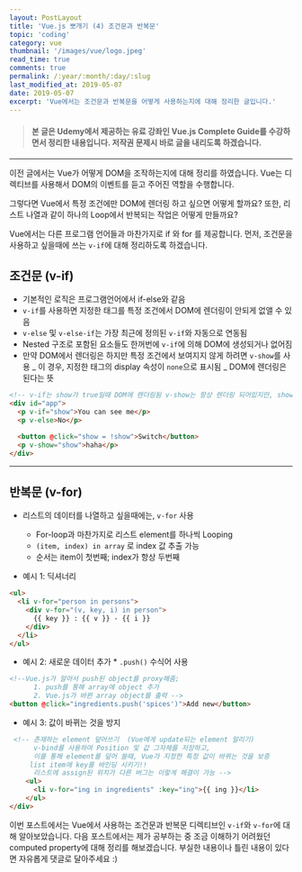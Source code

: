 ```yaml
---
layout: PostLayout
title: 'Vue.js 뽀개기 (4) 조건문과 반복문'
topic: 'coding'
category: vue
thumbnail: '/images/vue/logo.jpeg'
read_time: true
comments: true
permalink: /:year/:month/:day/:slug
last_modified_at: 2019-05-07
date: 2019-05-07
excerpt: 'Vue에서는 조건문과 반복문을 어떻게 사용하는지에 대해 정리한 글입니다.'
---
```


> #### 본 글은 Udemy에서 제공하는 유료 강좌인 Vue.js Complete Guide를 수강하면서 정리한 내용입니다. 저작권 문제시 바로 글을 내리도록 하겠습니다.

---

이전 글에서는 Vue가 어떻게 DOM을 조작하는지에 대해 정리를 하였습니다. Vue는 디렉티브를 사용해서 DOM의 이벤트를 듣고 주어진 역할을 수행합니다.

그렇다면 Vue에서 특정 조건에만 DOM에 렌더링 하고 싶으면 어떻게 할까요?
또한, 리스트 나열과 같이 하나의 Loop에서 반복되는 작업은 어떻게 만들까요?

Vue에서는 다른 프로그램 언어들과 마찬가지로 if 와 for 를 제공합니다.
먼저, 조건문을 사용하고 싶을때에 쓰는 `v-if`에 대해 정리하도록 하겠습니다.

## 조건문 (v-if)

- 기본적인 로직은 프로그램언어에서 if-else와 같음
- `v-if`를 사용하면 지정한 태그를 특정 조건에서 DOM에 렌더링이 안되게 없앨 수 있음
- `v-else` 및 `v-else-if`는 가장 최근에 정의된 `v-if`와 자동으로 연동됨
- Nested 구조로 포함된 요소들도 한꺼번에 `v-if`에 의해 DOM에 생성되거나 없어짐
- 만약 DOM에서 렌더링은 하지만 특정 조건에서 보여지지 않게 하려면 `v-show`를 사용
  _ 이 경우, 지정한 태그의 display 속성이 `none`으로 표시됨
  _ DOM에 렌더링은 된다는 뜻

```html
<!-- v-if는 show가 true일때 DOM에 렌더링됨 v-show는 항상 렌더링 되어있지만, show가 false면 display 속성이 none으로 변경됨 -->
<div id="app">
  <p v-if="show">You can see me</p>
  <p v-else>No</p>

  <button @click="show = !show">Switch</button>
  <p v-show="show">haha</p>
</div>
```

---

## 반복문 (v-for)

- 리스트의 데이터를 나열하고 싶을때에는, `v-for` 사용

  - For-loop과 마찬가지로 리스트 element를 하나씩 Looping
  - `(item, index) in array` 로 index 값 추출 가능
  - 순서는 item이 첫번째; index가 항상 두번째

- 예시 1: 딕셔너리

```html
<ul>
  <li v-for="person in persons">
    <div v-for="(v, key, i) in person">
      {{ key }} : {{ v }} - {{ i }}
    </div>
  </li>
</ul>
```

- 예시 2: 새로운 데이터 추가 \* `.push()` 수식어 사용

```html
<!--Vue.js가 알아서 push된 object를 proxy해줌;
      1. push를 통해 array에 object 추가
      2. Vue.js가 바뀐 array object를 출력 -->
<button @click="ingredients.push('spices')">Add new</button>
```

- 예시 3: 값이 바뀌는 것을 방지

```html
 <!-- 존재하는 element 덮어쓰기  (Vue에게 update되는 element 알리기)
      v-bind를 사용하여 Position 및 값 그자체를 저장하고,
      이를 통해 element를 덮어 쓸때, Vue가 지정한 특정 값이 바뀌는 것을 보증
     list item에 key를 바인딩 시키기!!
      리스트에 assign된 위치가 다른 버그는 이렇게 해결이 가능 -->
    <ul>
      <li v-for="ing in ingredients" :key="ing">{{ ing }}</li>
    </ul>
</div>
```

이번 포스트에서는 Vue에서 사용하는 조건문과 반복문 디렉티브인 `v-if`와 `v-for`에 대해 알아보았습니다.
다음 포스트에서는 제가 공부하는 중 조금 이해하기 어려웠던 computed property에 대해 정리를 해보겠습니다.
부실한 내용이나 틀린 내용이 있다면 자유롭게 댓글로 달아주세요 :)
